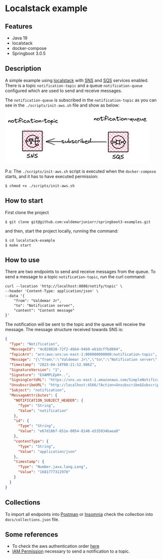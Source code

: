 # Localstack example

## Features

- Java 19
- localstack
- docker-compose
- Springboot 3.0.5

## Description

A simple example using [localstack](https://localstack.cloud/) with [SNS](https://aws.amazon.com/pt/sns/)
and [SQS](https://aws.amazon.com/pt/sqs/) services enabled. There is a topic `notification-topic` and a
queue `notification-queue` configured which are used to send and receive messages.

The `notification-queue` is subscribed in the `notification-topic` as you can see in the `./scripts/init-aws.sh` file
and show as below:

![topic-queue.png](assets%2Ftopic-queue.png)

P.s: The `./scripts/init-aws.sh` script is executed when the `docker-compose` starts, and it has to have executed
permission:

```
$ chmod +x ./scripts/init-aws.sh
```

## How to start

First clone the project

```
$ git clone git@github.com:valdemarjuniorr/springboot3-examples.git 
```

and then, start the project locally, running the command:

```
$ cd localstack-example
$ make start
```

## How to use

There are two endpoints to send and receive messages from the queue. To send a message to a topic `notification-topic`,
run the curl command:

```
curl --location 'http://localhost:8080/notify/topic' \
--header 'Content-Type: application/json' \
--data '{
    "from": "Valdemar Jr",
    "to": "Notification server",
    "content": "Content message"
}'
```
The notification will be sent to the topic and the queue will receive the message. The message structure received towards SNS is:
```json
{
  "Type": "Notification",
  "MessageId": "4c028028-72f2-4bb4-94b9-eb1dcffbd894",
  "TopicArn": "arn:aws:sns:us-east-1:000000000000:notification-topic",
  "Message": "{\"from\":\"Valdemar Jr\",\"to\":\"Notification server\",\"content\":\"Content message\"}",
  "Timestamp": "2023-04-18T00:21:52.986Z",
  "SignatureVersion": "1",
  "Signature": "EXAMPLEpH+..",
  "SigningCertURL": "https://sns.us-east-1.amazonaws.com/SimpleNotificationService-0000000000000000000000.pem",
  "UnsubscribeURL": "http://localhost:4566/?Action=Unsubscribe&SubscriptionArn=arn:aws:sns:us-east-1:000000000000:notification-topic:64c5a370-435b-4cd3-be4d-39b630f5f83b",
  "Subject": "notification",
  "MessageAttributes": {
    "NOTIFICATION_SUBJECT_HEADER": {
      "Type": "String",
      "Value": "notification"
    },
    "id": {
      "Type": "String",
      "Value": "e67d186f-651e-0054-8148-e535934baea8"
    },
    "contentType": {
      "Type": "String",
      "Value": "application/json"
    },
    "timestamp": {
      "Type": "Number.java.lang.Long",
      "Value": "1681777312978"
    }
  }
}
```

## Collections

To import all endpoints into [Postman](https://www.postman.com/) or [Insomnia](https://insomnia.rest/) check the
collection into `docs/collections.json` file.

## Some references

- To check the aws authentication
  order [here](https://docs.awspring.io/spring-cloud-aws/docs/3.0.0-RC1/reference/html/index.html#credentials.)
- [IAM Permission](https://docs.awspring.io/spring-cloud-aws/docs/3.0.0-RC1/reference/html/index.html#iam-permissions-4)
  necessary to send a notification to a topic.
